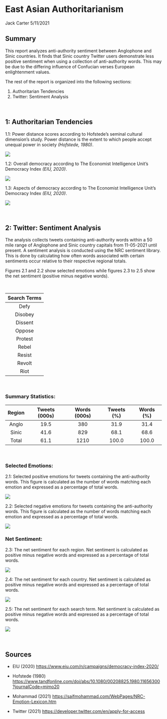 East Asian Authoritarianism
================
Jack Carter
5/11/2021

## **Summary**

This report analyzes anti-authority sentiment between Anglophone and
Sinic countries. It finds that Sinic country Twitter users demonstrate
less positive sentiment when using a collection of anti-authority words.
This may be due to the differing influence of Confucian verses European
enlightenment values.

The rest of the report is organized into the following sections:

1.  Authoritarian Tendencies
2.  Twitter: Sentiment Analysis

 

## **1: Authoritarian Tendencies**

1.1: Power distance scores according to Hofstede’s seminal cultural
dimension’s study. Power distance is the extent to which people accept
unequal power in society *(Hofstede, 1980)*.

![](East-Asian-Authoritarianism_files/figure-gfm/unnamed-chunk-1-1.png)<!-- -->

1.2: Overall democracy according to The Economist Intelligence Unit’s
Democracy Index *(EIU, 2020)*.

![](East-Asian-Authoritarianism_files/figure-gfm/unnamed-chunk-2-1.png)<!-- -->

1.3: Aspects of democracy according to The Economist Intelligence Unit’s
Democracy Index *(EIU, 2020)*.

![](East-Asian-Authoritarianism_files/figure-gfm/unnamed-chunk-3-1.png)<!-- -->

 

## **2: Twitter: Sentiment Analysis**

The analysis collects tweets containing anti-authority words within a 50
mile range of Anglophone and Sinic country capitals from 11-05-2021
until present. A sentiment analysis is conducted using the NRC sentiment
library. This is done by calculating how often words associated with
certain sentiments occur relative to their respective regional totals.

Figures 2.1 and 2.2 show selected emotions while figures 2.3 to 2.5 show
the net sentiment (positive minus negative words).

<br>

| Search Terms |
| :----------: |
|     Defy     |
|   Disobey    |
|   Dissent    |
|    Oppose    |
|   Protest    |
|    Rebel     |
|    Resist    |
|    Revolt    |
|     Riot     |

<br>

### Summary Statistics:

| Region | Tweets (000s) | Words (000s) | Tweets (%) | Words (%) |
| :----: | :-----------: | :----------: | :--------: | :-------: |
| Anglo  |     19.5      |     380      |    31.9    |   31.4    |
| Sinic  |     41.6      |     829      |    68.1    |   68.6    |
| Total  |     61.1      |     1210     |   100.0    |   100.0   |

 

### Selected Emotions:

2.1: Selected positive emotions for tweets containing the anti-authority
words. This figure is calculated as the number of words matching each
emotion and expressed as a percentage of total words.

![](East-Asian-Authoritarianism_files/figure-gfm/unnamed-chunk-6-1.png)<!-- -->

2.2: Selected negative emotions for tweets containing the anti-authority
words. This figure is calculated as the number of words matching each
emotion and expressed as a percentage of total words.

![](East-Asian-Authoritarianism_files/figure-gfm/unnamed-chunk-7-1.png)<!-- -->

### Net Sentiment:

2.3: The net sentiment for each region. Net sentiment is calculated as
positive minus negative words and expressed as a percentage of total
words.

![](East-Asian-Authoritarianism_files/figure-gfm/unnamed-chunk-8-1.png)<!-- -->

2.4: The net sentiment for each country. Net sentiment is calculated as
positive minus negative words and expressed as a percentage of total
words.

![](East-Asian-Authoritarianism_files/figure-gfm/unnamed-chunk-9-1.png)<!-- -->

2.5: The net sentiment for each search term. Net sentiment is calculated
as positive minus negative words and expressed as a percentage of total
words.

![](East-Asian-Authoritarianism_files/figure-gfm/unnamed-chunk-10-1.png)<!-- -->

 

## **Sources**

  - EIU (2020) <https://www.eiu.com/n/campaigns/democracy-index-2020/>

  - Hofstede (1980)
    <https://www.tandfonline.com/doi/abs/10.1080/00208825.1980.11656300?journalCode=mimo20>

  - Mohammad (2021)
    <https://saifmohammad.com/WebPages/NRC-Emotion-Lexicon.htm>

  - Twitter (2021) <https://developer.twitter.com/en/apply-for-access>

